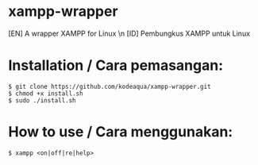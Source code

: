 # xampp-wrapper
[EN] A wrapper XAMPP for Linux \n
[ID] Pembungkus XAMPP untuk Linux

# Installation / Cara pemasangan:
```
$ git clone https://github.com/kodeaqua/xampp-wrapper.git
$ chmod +x install.sh
$ sudo ./install.sh
```

# How to use / Cara menggunakan:
```
$ xampp <on|off|re|help> 
```
